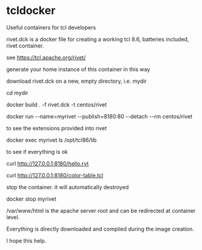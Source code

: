 # tcldocker

Useful containers for tcl developers

rivet.dck is a docker file for creating a working tcl 8.6, batteries included, rivet container.

see https://tcl.apache.org/rivet/

generate your home instance of this container in this way

download rivet.dck on a new, empty directory, i.e. mydir

cd mydir

docker build . -f rivet.dck -t centos/rivet

docker run --name=myrivet --publish=8180:80 --detach --rm centos/rivet

to see the extensions provided into rivet

docker exec myrivet ls /opt/tcl86/lib

to see if everything is ok

curl http://127.0.0.1:8180/hello.rvt

curl http://127.0.0.1:8180/color-table.tcl

stop the container. it will automatically destroyed

docker stop myrivet

/var/www/html is the apache server root and can be redirected at container level.

Everything is directly downloaded and compiled during the image creation.

I hope this help.
